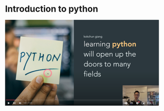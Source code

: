 # Introduction to python

<a href="https://youtu.be/OUYjIyc9860" target="_blank">
  <img src="https://github.com/kokchun/assets/blob/main/python_videos/introduction.png?raw=true" alt="data visualization intro" width="600">
</a>
